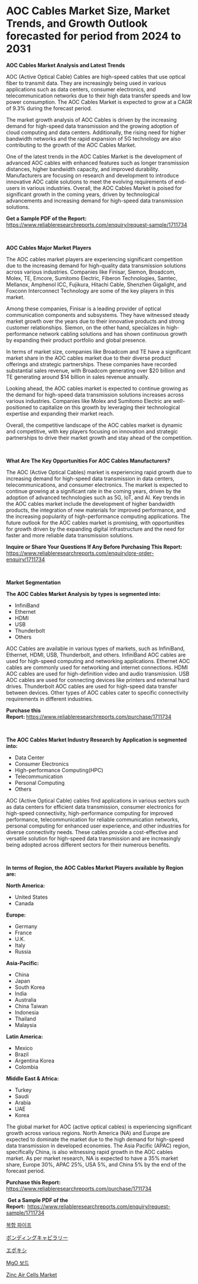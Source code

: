 <p><h1>AOC Cables Market Size, Market Trends, and Growth Outlook forecasted for period from 2024 to 2031</h1></p><p><strong>AOC Cables Market Analysis and Latest Trends</strong></p>
<p><p>AOC (Active Optical Cable) Cables are high-speed cables that use optical fiber to transmit data. They are increasingly being used in various applications such as data centers, consumer electronics, and telecommunication networks due to their high data transfer speeds and low power consumption. The AOC Cables Market is expected to grow at a CAGR of 9.3% during the forecast period.</p><p>The market growth analysis of AOC Cables is driven by the increasing demand for high-speed data transmission and the growing adoption of cloud computing and data centers. Additionally, the rising need for higher bandwidth networks and the rapid expansion of 5G technology are also contributing to the growth of the AOC Cables Market.</p><p>One of the latest trends in the AOC Cables Market is the development of advanced AOC cables with enhanced features such as longer transmission distances, higher bandwidth capacity, and improved durability. Manufacturers are focusing on research and development to introduce innovative AOC cable solutions to meet the evolving requirements of end-users in various industries. Overall, the AOC Cables Market is poised for significant growth in the coming years, driven by technological advancements and increasing demand for high-speed data transmission solutions.</p></p>
<p><strong>Get a Sample PDF of the Report:&nbsp;</strong> <a href="https://www.reliableresearchreports.com/enquiry/request-sample/1711734">https://www.reliableresearchreports.com/enquiry/request-sample/1711734</a></p>
<p>&nbsp;</p>
<p><strong>AOC Cables Major Market Players</strong></p>
<p><p>The AOC cables market players are experiencing significant competition due to the increasing demand for high-quality data transmission solutions across various industries. Companies like Finisar, Siemon, Broadcom, Molex, TE, Emcore, Sumitomo Electric, Fiberon Technologies, Samtec, Mellanox, Amphenol ICC, Fujikura, Hitachi Cable, Shenzhen Gigalight, and Foxconn Interconnect Technology are some of the key players in this market.</p><p>Among these companies, Finisar is a leading provider of optical communication components and subsystems. They have witnessed steady market growth over the years due to their innovative products and strong customer relationships. Siemon, on the other hand, specializes in high-performance network cabling solutions and has shown continuous growth by expanding their product portfolio and global presence.</p><p>In terms of market size, companies like Broadcom and TE have a significant market share in the AOC cables market due to their diverse product offerings and strategic partnerships. These companies have recorded substantial sales revenue, with Broadcom generating over $20 billion and TE generating around $14 billion in sales revenue annually.</p><p>Looking ahead, the AOC cables market is expected to continue growing as the demand for high-speed data transmission solutions increases across various industries. Companies like Molex and Sumitomo Electric are well-positioned to capitalize on this growth by leveraging their technological expertise and expanding their market reach.</p><p>Overall, the competitive landscape of the AOC cables market is dynamic and competitive, with key players focusing on innovation and strategic partnerships to drive their market growth and stay ahead of the competition.</p></p>
<p>&nbsp;</p>
<p><strong>What Are The Key Opportunities For AOC Cables Manufacturers?</strong></p>
<p><p>The AOC (Active Optical Cables) market is experiencing rapid growth due to increasing demand for high-speed data transmission in data centers, telecommunications, and consumer electronics. The market is expected to continue growing at a significant rate in the coming years, driven by the adoption of advanced technologies such as 5G, IoT, and AI. Key trends in the AOC cables market include the development of higher bandwidth products, the integration of new materials for improved performance, and the increasing popularity of high-performance computing applications. The future outlook for the AOC cables market is promising, with opportunities for growth driven by the expanding digital infrastructure and the need for faster and more reliable data transmission solutions.</p></p>
<p><strong>Inquire or Share Your Questions If Any Before Purchasing This Report:</strong> <a href="https://www.reliableresearchreports.com/enquiry/pre-order-enquiry/1711734">https://www.reliableresearchreports.com/enquiry/pre-order-enquiry/1711734</a></p>
<p>&nbsp;</p>
<p><strong>Market Segmentation</strong></p>
<p><strong>The AOC Cables Market Analysis by types is segmented into:</strong></p>
<p><ul><li>InfiniBand</li><li>Ethernet</li><li>HDMI</li><li>USB</li><li>Thunderbolt</li><li>Others</li></ul></p>
<p><p>AOC Cables are available in various types of markets, such as InfiniBand, Ethernet, HDMI, USB, Thunderbolt, and others. InfiniBand AOC cables are used for high-speed computing and networking applications. Ethernet AOC cables are commonly used for networking and internet connections. HDMI AOC cables are used for high-definition video and audio transmission. USB AOC cables are used for connecting devices like printers and external hard drives. Thunderbolt AOC cables are used for high-speed data transfer between devices. Other types of AOC cables cater to specific connectivity requirements in different industries.</p></p>
<p><strong>Purchase this Report:&nbsp;</strong><a href="https://www.reliableresearchreports.com/purchase/1711734">https://www.reliableresearchreports.com/purchase/1711734</a></p>
<p>&nbsp;</p>
<p><strong>The AOC Cables Market Industry Research by Application is segmented into:</strong></p>
<p><ul><li>Data Center</li><li>Consumer Electronics</li><li>High-performance Computing(HPC)</li><li>Telecommunication</li><li>Personal Computing</li><li>Others</li></ul></p>
<p><p>AOC (Active Optical Cable) cables find applications in various sectors such as data centers for efficient data transmission, consumer electronics for high-speed connectivity, high-performance computing for improved performance, telecommunication for reliable communication networks, personal computing for enhanced user experience, and other industries for diverse connectivity needs. These cables provide a cost-effective and versatile solution for high-speed data transmission and are increasingly being adopted across different sectors for their numerous benefits.</p></p>
<p>&nbsp;</p>
<p><strong>In terms of Region, the AOC Cables Market Players available by Region are:</strong></p>
<p>
    <p> <strong> North America: </strong>
        <ul>
            <li>United States</li>
            <li>Canada</li>
        </ul>
        </p> 
    <p> <strong> Europe: </strong>
        <ul>
            <li>Germany</li>
            <li>France</li>
            <li>U.K.</li>
            <li>Italy</li>
            <li>Russia</li>
        </ul>
        </p> 
    <p> <strong> Asia-Pacific: </strong>
        <ul>
            <li>China</li>
            <li>Japan</li>
            <li>South Korea</li>
            <li>India</li>
            <li>Australia</li>
            <li>China Taiwan</li>
            <li>Indonesia</li>
            <li>Thailand</li>
            <li>Malaysia</li>
        </ul>
        </p> 
    <p> <strong> Latin America: </strong>
        <ul>
            <li>Mexico</li>
            <li>Brazil</li>
            <li>Argentina Korea</li>
            <li>Colombia</li>
        </ul>
        </p> 
    <p> <strong> Middle East & Africa: </strong>
        <ul>
            <li>Turkey</li>
            <li>Saudi</li>
            <li>Arabia</li>
            <li>UAE</li>
            <li>Korea</li>
        </ul>
    </p>
    </p>
<p><p>The global market for AOC (active optical cables) is experiencing significant growth across various regions. North America (NA) and Europe are expected to dominate the market due to the high demand for high-speed data transmission in developed economies. The Asia Pacific (APAC) region, specifically China, is also witnessing rapid growth in the AOC cables market. As per market research, NA is expected to have a 35% market share, Europe 30%, APAC 25%, USA 5%, and China 5% by the end of the forecast period.</p></p>
<p><strong>Purchase this Report: </strong><a href="https://www.reliableresearchreports.com/purchase/1711734">https://www.reliableresearchreports.com/purchase/1711734</a></p>
<p>&nbsp;<strong>Get a Sample PDF of the Report:&nbsp;&nbsp;</strong><a href="https://www.reliableresearchreports.com/enquiry/request-sample/1711734">https://www.reliableresearchreports.com/enquiry/request-sample/1711734</a></p>
<p><strong></strong></p>
<p><p><a href="https://github.com/royErdmtyan906778/Market-Research-Report-List-1/blob/main/684205714728.md">복합 파이프</a></p><p><a href="https://github.com/NashBeahan2023/Market-Research-Report-List-1/blob/main/249175315967.md">ボンディングキャピラリー</a></p><p><a href="https://medium.com/@vanessa.grant665567/%E3%82%A8%E3%83%9D%E3%82%AD%E3%82%B7%E5%B8%82%E5%A0%B4-%E5%B8%82%E5%A0%B4%E3%82%B7%E3%82%A7%E3%82%A2-%E5%B8%82%E5%A0%B4%E5%8B%95%E5%90%91-%E5%B0%86%E6%9D%A5%E3%81%AE%E6%88%90%E9%95%B7%E3%81%AE%E6%8E%A2%E6%B1%82-eab2c3dca839">エポキシ</a></p><p><a href="https://medium.com/@hettiestehr/2024%EB%85%84%EB%B6%80%ED%84%B0-2031%EB%85%84%EA%B9%8C%EC%A7%80%EC%9D%98-%EA%B8%B0%EA%B0%84%EC%97%90-%EB%8C%80%ED%95%B4-%EC%98%88%EC%B8%A1%EB%90%9C-mgo-%EB%B3%B4%EB%93%9C-%EC%8B%9C%EC%9E%A5-%EB%B6%84%EC%84%9D-%EB%B0%8F-%EA%B7%9C%EB%AA%A8-98f99a47e174">MgO 보드</a></p><p><a href="https://github.com/wusalecollins540tpqoz/Market-Research-Report-List-1/blob/main/zinc-air-cells-market.md">Zinc Air Cells Market</a></p></p>